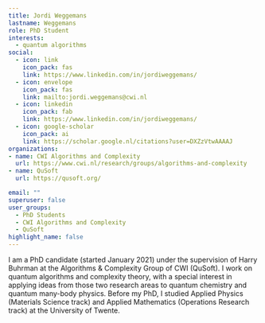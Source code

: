 ```yaml
---
title: Jordi Weggemans
lastname: Weggemans
role: PhD Student
interests:
  - quantum algorithms
social:
  - icon: link
    icon_pack: fas
    link: https://www.linkedin.com/in/jordiweggemans/
  - icon: envelope
    icon_pack: fas
    link: mailto:jordi.weggemans@cwi.nl
  - icon: linkedin
    icon_pack: fab
    link: https://www.linkedin.com/in/jordiweggemans/
  - icon: google-scholar
    icon_pack: ai
    link: https://scholar.google.nl/citations?user=DXZzVtwAAAAJ
organizations:
- name: CWI Algorithms and Complexity
  url: https://www.cwi.nl/research/groups/algorithms-and-complexity
- name: QuSoft
  url: https://qusoft.org/

email: ""
superuser: false
user_groups:
  - PhD Students
  - CWI Algorithms and Complexity
  - QuSoft
highlight_name: false
---
```


I am a PhD candidate (started January 2021) under the supervision of Harry Buhrman at the Algorithms & Complexity Group of CWI (QuSoft). I work on quantum algorithms and complexity theory, with a special interest in applying ideas from those two research areas to quantum chemistry and quantum many-body physics. Before my PhD, I studied Applied Physics (Materials Science track) and Applied Mathematics (Operations Research track) at the University of Twente.
